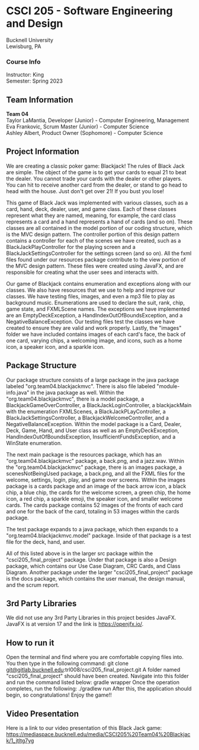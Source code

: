 # CSCI 205 - Software Engineering and Design
Bucknell University  
Lewisburg, PA

### Course Info
Instructor: King   
Semester: Spring 2023

## Team Information
**Team 04**                                   
Taylor LaMantia, Developer (Junior) - Computer Engineering, Management
<br>Eva Frankovic, Scrum Master (Junior) - Computer Science  
Ashley Albert, Product Owner (Sophomore) - Computer Science

## Project Information
We are creating a classic poker game: Blackjack! The rules of Black Jack are simple.
The object of the game is to get your cards to equal 21 to beat the dealer.  You cannot trade your
cards with the dealer or other players.  You can hit to receive another card from the dealer, or stand
to go head to head with the house. Just don't get over 21!  If you bust you lose!

This game of Black Jack was implemented with various classes, such as a card, hand, deck, dealer, user, and game class. 
Each of these classes represent what they are named, meaning, for example, the card class represents a card and a hand
represents a hand of cards (and so on).  These classes are all contained in the model portion of our coding structure, 
which is the MVC design pattern.  The controller portion of this design pattern contains a controller for each of the 
scenes we have created, such as a BlackJackPlayController for the playing screen and a BlackJackSettingsController for 
the settings screen (and so on).  All the fxml files found under our resources package contribute to the view portion of
the MVC design pattern.  These files were created using JavaFX, and are responsible for creating 
what the user sees and interacts with.

Our game of Blackjack contains enumeration and exceptions along with our classes. We also have resources that we use to 
help and improve our classes. We have testing files, images, and even a mp3 file to play as background music.
Enumerations are used to declare the suit, rank, chip, game state, and FXMLScene names.  The exceptions we have implemented are an 
EmptyDeckException, a HandIndexOutOfBoundsException, and a NegativeBalanceException.  Our testing files test the 
classes we have created to ensure they are valid and work properly.  Lastly, the "images" folder we have included 
contains images of each card's face, the back of one card, varying chips, a welcoming image, and icons, such as a home
icon, a speaker icon, and a sparkle icon.

## Package Structure
Our package structure consists of a large package in the java package labeled "org.team04.blackjackmvc".  There is also 
file labeled "module-info.java" in the java package as well.  Within the "org.team04.blackjackmvc", there is a model package,
a BlackjackGameOverController, a BlackJackLoginController, a blackjackMain with the enumeration FXMLScenes, a BlackJackPLayController,
a BlackJackSettingsController, a BlackjackWelcomeController, and a NegativeBalanceException.  Within the model package is 
a Card, Dealer, Deck, Game, Hand, and User class as well as an EmptyDeckException, HandIndexOutOfBoundsException, 
InsufficientFundsException, and a WinState enumeration.

The next main package is the resources package, which has an "org.team04.blackjackmvc" package, a back.png, and a jazz.wav.
Within the "org.team04.blackjackmvc" package, there is an images package, a scenesNotBeingUsed package, a back.png, and all the FXML files
for the welcome, settings, login, play, and game over screens.  Within the images package is a cards package and an image of 
the back arrow icon, a black chip, a blue chip, the cards for the welcome screen, a green chip, the home icon, a red chip,
a sparkle emoji, the speaker icon, and smaller welcome cards.  The cards package contains 52 images of the fronts of each card and one
for the back of the card, totaling in 53 images within the cards package.

The test package expands to a java package, which then expands to a "org.team04.blackjackmvc.model" package.  Inside of that
package is a test file for the deck, hand, and user.

All of this listed above is in the larger src package within the "csci205_final_project" package.  Under that package is also
a Design package, which contains our Use Case Diagram, CRC Cards, and Class Diagram.  Another package under the larger
"csci205_final_project" package is the docs package, which contains the user manual, the design manual, and the scrum report.


## 3rd Party Libraries
We did not use any 3rd Party Libraries in this project besides JavaFX. JavaFX is at version 17 and the link is https://openjfx.io/. 

## How to run it
Open the terminal and find where you are comfortable copying files into.  You then type in the following command: 
git clone git@gitlab.bucknell.edu:trl008/csci205_final_project.git
A folder named "csci205_final_project" should have been created.  Navigate into this folder and run the command listed below:
gradle wrapper
Once the operation completes, run the following:
./gradlew run
After this, the application should begin, so congratulations! Enjoy the game!!

## Video Presentation
Here is a link to our video presentation of this Black Jack game: https://mediaspace.bucknell.edu/media/CSCI205%20Team04%20Blackjack/1_jtltg7yg